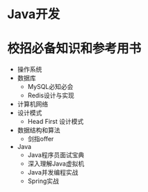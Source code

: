 # Java开发
# 校招必备知识和参考用书
* 操作系统
* 数据库
  * MySQL必知必会
  * Redis设计与实现
* 计算机网络
* 设计模式
  * Head First 设计模式
* 数据结构和算法
  * 剑指offer
* Java
  * Java程序员面试宝典
  * 深入理解Java虚拟机
  * Java并发编程实战
  * Spring实战
